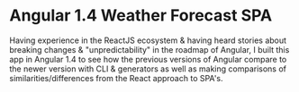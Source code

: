 # Angular 1.4 Weather Forecast SPA

Having experience in the ReactJS ecosystem & having heard stories about breaking changes & "unpredictability" in the roadmap of Angular,
I built this app in Angular 1.4 to see how the previous versions of Angular compare to the newer version with CLI & generators as well as making comparisons of similarities/differences from the React approach to SPA's.
